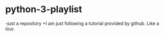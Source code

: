 # python-3-playlist
-just a repository
+I am just following a tutorial provided by github. Like a tour.
